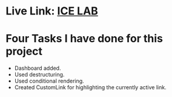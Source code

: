 # Live Link: [ICE LAB]( https://icelab-icecream-shop.netlify.app/)

# Four Tasks I have done for this project
* Dashboard added.
* Used destructuring.
* Used conditional rendering.
* Created CustomLink for highlighting the currently active link.